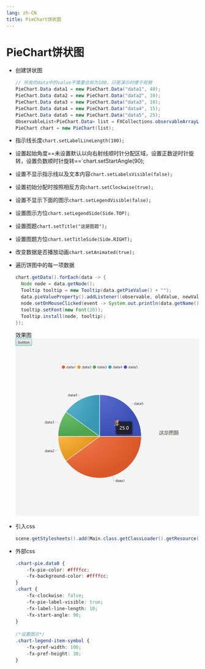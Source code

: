 ```yaml
---
lang: zh-CN
title: PieChart饼状图
---
```



# PieChart饼状图

* 创建饼状图
  
  ```java
  // 所有的data中的value不需要总和为100，只是演示时便于观察  
  PieChart.Data data1 = new PieChart.Data("data1", 40);  
  PieChart.Data data2 = new PieChart.Data("data2", 10);  
  PieChart.Data data3 = new PieChart.Data("data3", 10);  
  PieChart.Data data4 = new PieChart.Data("data4", 15);  
  PieChart.Data data5 = new PieChart.Data("data5", 25);  
  ObservableList<PieChart.Data> list = FXCollections.observableArrayList(data1, data2, data3, data4, data5);  
  PieChart chart = new PieChart(list);
  ```

* 指示线长度`chart.setLabelLineLength(100);`

* 设置起始角度==未设置默认以向右射线顺时针分配区域，设置正数逆时针旋转，设置负数顺时针旋转==`chart.setStartAngle(90);

* 设置不显示指示线以及文本内容`chart.setLabelsVisible(false);`

* 设置初始分配时按照相反方向`chart.setClockwise(true);`

* 设置不显示下面的图示`chart.setLegendVisible(false);`

* 设置图示方位`chart.setLegendSide(Side.TOP);`

* 设置图题`chart.setTitle("这是图题");`

* 设置图题方位`chart.setTitleSide(Side.RIGHT);`

* 改变数据是否播放动画`chart.setAnimated(true);`

* 遍历饼图中的每一项数据
  
  ```java
  chart.getData().forEach(data -> {  
    Node node = data.getNode();  
    Tooltip tooltip = new Tooltip(data.getPieValue() + "");  
    data.pieValueProperty().addListener((observable, oldValue, newValue) -> tooltip.setText(newValue.toString()));  
    node.setOnMouseClicked(event -> System.out.println(data.getName() + "-" + data.getPieValue()));  
    tooltip.setFont(new Font(20));  
    Tooltip.install(node, tooltip);  
  });
  ```
  
  效果图
  ![](../assets/Pasted%20image%2020220613151218.png)

* 引入css
  
  ```java
  scene.getStylesheets().add(Main.class.getClassLoader().getResource("css/chart.css").toExternalForm());
  ```

* 外部css
  
  ```css
  .chart-pie.data0 {  
      -fx-pie-color: #ffffcc;  
      -fx-background-color: #ffffcc;  
  }  
  .chart {  
      -fx-clockwise: false;  
      -fx-pie-label-visible: true;  
      -fx-label-line-length: 10;  
      -fx-start-angle: 90;  
  }  
  
  /*设置图示*/  
  .chart-legend-item-symbol {  
      -fx-pref-width: 100;  
      -fx-pref-height: 30;  
  }
  ```
